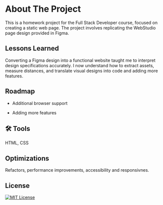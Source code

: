 
# About The Project

This is a homework project for the Full Stack Developer course, focused on creating a static web page. The project involves replicating the WebStudio page design provided in Figma.


## Lessons Learned

Converting a Figma design into a functional website taught me to interpret design specifications accurately. I now understand how to extract assets, measure distances, and translate visual designs into code and adding more features.


## Roadmap

- Additional browser support

- Adding more features


## 🛠 Tools
HTML, CSS


## Optimizations

Refactors, performance improvements, accessibility and responsivnes.


## License

[![MIT License](https://img.shields.io/badge/License-MIT-green.svg)](https://choosealicense.com/licenses/mit/)


